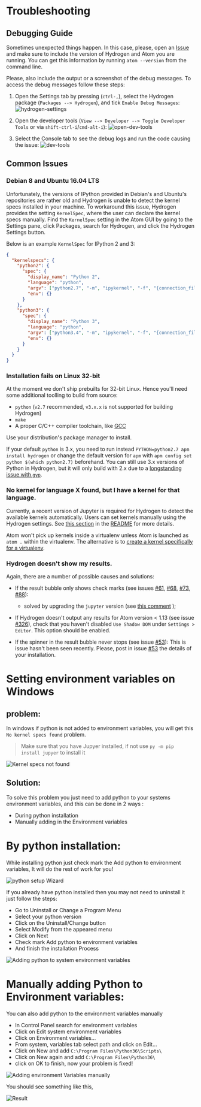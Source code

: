 # Troubleshooting

## Debugging Guide

Sometimes unexpected things happen.
In this case, please, open an [Issue](https://github.com/nteract/hydrogen/issues) and make sure to include the version of Hydrogen and Atom you are running. You can get this information by running `atom --version` from the command line.

Please, also include the output or a screenshot of the debug messages. To access the debug messages follow these steps:

1. Open the Settings tab by pressing (`ctrl-,`), select the Hydrogen package (`Packages --> Hydrogen`), and tick `Enable Debug Messages`:
![hydrogen-settings](https://cloud.githubusercontent.com/assets/6199391/23463294/df273cf2-fe88-11e6-95e3-0be765973035.png)

2. Open the developer tools (`View --> Developer --> Toggle Developer Tools` or via `shift-ctrl-i`/`cmd-alt-i`):
![open-dev-tools](https://cloud.githubusercontent.com/assets/6199391/23463624/27db48fc-fe8a-11e6-8f68-f0159bc26362.png)

3. Select the Console tab to see the debug logs and run the code causing the issue:
![dev-tools](https://cloud.githubusercontent.com/assets/6199391/23463305/e4750a9a-fe88-11e6-906e-d19ab90ac309.png)

## Common Issues

### Debian 8 and Ubuntu 16.04 LTS

Unfortunately, the versions of IPython provided in Debian's and Ubuntu's
repositories are rather old and Hydrogen is unable to detect the kernel specs
installed in your machine. To workaround this issue, Hydrogen provides the
setting `KernelSpec`, where the user can declare the kernel specs manually.
Find the `KernelSpec` setting in the Atom GUI by going to the Settings pane,
click Packages, search for Hydrogen, and click the Hydrogen Settings button.

Below is an example `KernelSpec` for IPython 2 and 3:

```json
{
  "kernelspecs": {
    "python2": {
      "spec": {
        "display_name": "Python 2",
        "language": "python",
        "argv": ["python2.7", "-m", "ipykernel", "-f", "{connection_file}"],
        "env": {}
      }
    },
    "python3": {
      "spec": {
        "display_name": "Python 3",
        "language": "python",
        "argv": ["python3.4", "-m", "ipykernel", "-f", "{connection_file}"],
        "env": {}
      }
    }
  }
}
```

### Installation fails on Linux 32-bit

At the moment we don't ship prebuilts for 32-bit Linux. Hence you'll need some additional toolling to build from source:

- `python` (`v2.7` recommended, `v3.x.x` is not supported for building Hydrogen)
- `make`
- A proper C/C++ compiler toolchain, like [GCC](https://gcc.gnu.org/)

Use your distribution's package manager to install.

If your default `python` is 3.x, you need to run instead `PYTHON=python2.7 apm install hydrogen` or change the default version for `apm` with `apm config set python $(which python2.7)` beforehand. You can still use 3.x versions of Python in Hydrogen, but it will only build with 2.x due to a [longstanding issue with `gyp`](https://bugs.chromium.org/p/gyp/issues/detail?id=36).

### No kernel for language X found, but I have a kernel for that language.

Currently, a recent version of Jupyter is required for Hydrogen to detect the
available kernels automatically. Users can set kernels manually using the
Hydrogen settings. See
[this section](https://github.com/nteract/hydrogen#debian-8-and-ubuntu-1604-lts)
in the [README](README.md) for more details.

Atom won't pick up kernels inside a virtualenv unless Atom is launched as `atom .` within the virtualenv. The alternative is to [create a kernel specifically for a virtualenv](http://www.alfredo.motta.name/create-isolated-jupyter-ipython-kernels-with-pyenv-and-virtualenv/).


### Hydrogen doesn't show my results.

Again, there are a number of possible causes and solutions:

- If the result bubble only shows check marks (see issues
  [#61](https://github.com/nteract/hydrogen/issues/61),
  [#68](https://github.com/nteract/hydrogen/issues/68),
  [#73](https://github.com/nteract/hydrogen/issues/73),
  [#88](https://github.com/nteract/hydrogen/issues/88)):

  - solved by upgrading the `jupyter` version (see [this
    comment](https://github.com/nteract/hydrogen/issues/88#issuecomment-136761769) );

- If Hydrogen doesn't output any results for Atom version < 1.13 (see issue
  [#326](https://github.com/nteract/hydrogen/issues/326)), check that you haven't disabled
  `Use Shadow DOM` under `Settings > Editor`. This option should be enabled.

- If the spinner in the result bubble never stops (see issue
  [#53](https://github.com/nteract/hydrogen/issues/53)): This is issue hasn't
  been seen recently. Please, post in issue
  [#53](https://github.com/nteract/hydrogen/issues/53) the details of your
  installation.

# Setting environment variables on Windows

## problem:

In windows if python is not added to environment variables, you will get this `No kernel specs found` problem.
> Make sure that you have Jupyer installed, if not use `py -m pip install jupyer` to install it

![Kernel specs not found](https://preview.ibb.co/jw40ta/Screenshot_40.png)

## Solution:

To solve this problem you just need to add python to your systems environment variables, and this can be done in 2 ways :

- During python installation
- Manually adding in the Environment variables
# By python installation:

While installing python just check mark the Add python to environment variables, It will do the rest of work for you!

![python setup Wizard](https://preview.ibb.co/d8w8eF/Screenshot_48.png)


If you already have python installed then you may not need to uninstall it just follow the steps:

- Go to Uninstall or Change a Program Menu
- Select your python version
- Click on the Uninstall/Change button
- Select Modify from the appeared menu
- Click on Next
- Check mark Add python to environment variables
- And finish the installation Process

![Adding python to system environment variables](https://d2mxuefqeaa7sj.cloudfront.net/s_72AB4F9B801403E4852A7178F94F1BB891F67B88E721FB948C0DB4747940E7E2_1504306245381_Uninstall.gif)

# Manually adding Python to Environment variables:

You can also add python to the environment variables manually

  - In Control Panel search for environment variables
  - Click on Edit system environment variables
  - Click on Environment variables...
  - From system, variables tab select path and click on Edit...
  - Click on New and add `C:\Program Files\Python36\Scripts\`
  - Click on New again and add `C:\Program Files\Python36\`
  - click on OK to finish, now your problem is fixed!

![Adding environment Variables manually](https://media.giphy.com/media/xT9IgpHU1lZEoVxQFW/giphy.gif)


You should see something like this,

![Result](https://d2mxuefqeaa7sj.cloudfront.net/s_72AB4F9B801403E4852A7178F94F1BB891F67B88E721FB948C0DB4747940E7E2_1504306452541_test.gif)
